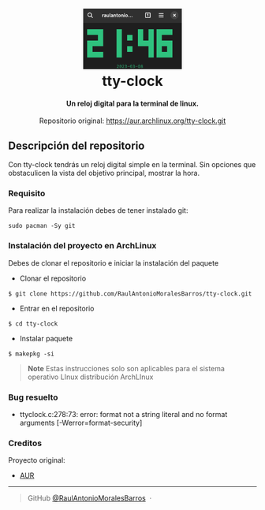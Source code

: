 
<h1 align="center">
  <br>
  <img src=img/tty-clock-example.png alt="tty-clock" width="200"/>
  <br>
  tty-clock
  <br>
</h1>


<h4 align="center">Un reloj digital para la terminal de linux.</h4>

<p align="center"> Repositorio original:
  <a href="https://aur.archlinux.org/tty-clock.git">
    https://aur.archlinux.org/tty-clock.git
  </a>
</p>

## Descripción del repositorio 
Con tty-clock tendrás un reloj digital simple en la terminal. Sin opciones que obstaculicen la vista del objetivo principal, mostrar la hora.

### Requisito
Para realizar la instalación debes de tener instalado git:

```
sudo pacman -Sy git
```

### Instalación del proyecto en ArchLinux
Debes de clonar el repositorio e iniciar la instalación del paquete

- Clonar el repositorio

```
$ git clone https://github.com/RaulAntonioMoralesBarros/tty-clock.git
```

- Entrar en el repositorio

```
$ cd tty-clock
```

- Instalar paquete

```
$ makepkg -si
```

> **Note**
> Estas instrucciones solo son aplicables para el sistema operativo LInux distribución ArchLInux


### Bug resuelto

- ttyclock.c:278:73: error: format not a string literal and no format arguments [-Werror=format-security]


### Creditos

Proyecto original:

- [AUR](https://aur.archlinux.org/tty-clock.git)


---

> GitHub [@RaulAntonioMoralesBarros](https://github.com/RaulAntonioMoralesBarros) &nbsp;&middot;&nbsp;

